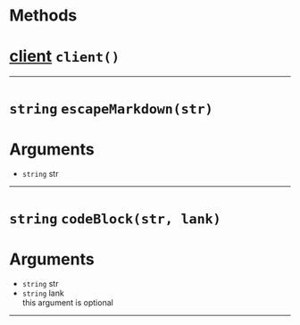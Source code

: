 # Methods
# **[client](https://github.com/devonium/gm-discordAPI/blob/doc/client.md#client)** `client()`
---
# `string` `escapeMarkdown(str)`
# Arguments
* `string` str  

---
# `string` `codeBlock(str, lank)`
# Arguments
* `string` str  
* `string` lank  
this argument is optional   

---
